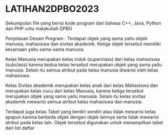 # LATIHAN2DPBO2023
Sekumpulan file yang berisi kode program dari bahasa C++, Java, Python dan PHP untu matakuliah DPBO

Penjelasan Desain Program :
Terdapat objek yang sama yaitu objek manusia, mahasiswa dan sivitas akademik. Ketiga objek tersebut memiliki kesamaan yaitu sama-sama manusia.

Kelas Manusia merupakan kelas induk (superclass) dari kelas mahasiswa (subclass) karena kedua kelas tersebut merupakan objek yang sama yaitu manusia. Selain itu semua atribut pada kelas manusia diwarisi oleh kelas mahasiswa.

Kelas Sivitas akademik merupakan kelas anak dari kelas Mahasiswa dan merupakan kelas cucu dari kelas Manusia, karena ketiga tersebut merupakan objek yang sama yaitu manusia. Selain itu kelas sivitas akademik mewarisi semua atribut kelas mahasiswa dan manusia.

Terdapat juga kelas Tabel yang berdiri sendiri atau tidak mewarisi kelas apapun karena berbeda objek dengan objek lainnya serta tidak mewarisi atribut pada kelas lain. Objek tersebut digunakan untuk menampilkan tabel dari list daftar
